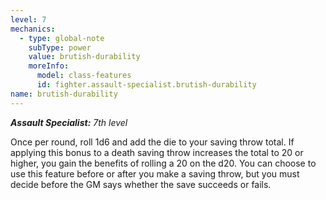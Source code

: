 ```yaml
---
level: 7
mechanics:
  - type: global-note
    subType: power
    value: brutish-durability
    moreInfo:
      model: class-features
      id: fighter.assault-specialist.brutish-durability
name: brutish-durability
---
```

_**Assault Specialist:** 7th level_
Once per round, roll 1d6 and add the die to your saving throw total. If applying this bonus to a death saving throw increases the total to 20 or higher, you gain the benefits of rolling a 20 on the d20. You can choose to use this feature before or after you make a saving throw, but you must decide before the GM says whether the save succeeds or fails.